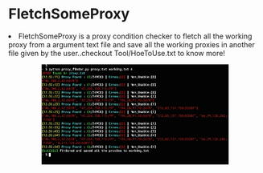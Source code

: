 # FletchSomeProxy



<li>FletchSomeProxy is a proxy condition checker to fletch all the working proxy
from a argument text file and save all the
working proxies in another file given by the user..checkout Tool/HoeToUse.txt to
know more! </li>

<p align="center">
  <img src="https://github.com/aritrasa45/FletchSomeProxy/blob/main/Img.jpg" height="200x"/>
</p>
